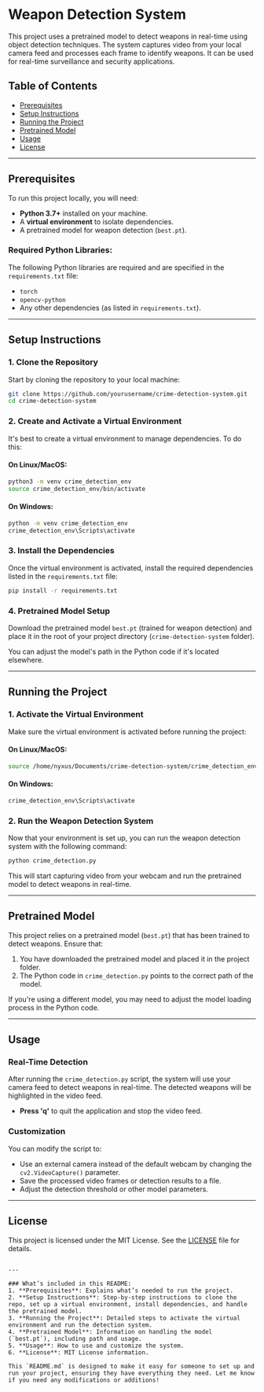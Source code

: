 
# Weapon Detection System

This project uses a pretrained model to detect weapons in real-time using object detection techniques. The system captures video from your local camera feed and processes each frame to identify weapons. It can be used for real-time surveillance and security applications.

## Table of Contents

- [Prerequisites](#prerequisites)
- [Setup Instructions](#setup-instructions)
- [Running the Project](#running-the-project)
- [Pretrained Model](#pretrained-model)
- [Usage](#usage)
- [License](#license)

---

## Prerequisites

To run this project locally, you will need:

- **Python 3.7+** installed on your machine.
- A **virtual environment** to isolate dependencies.
- A pretrained model for weapon detection (`best.pt`).

### Required Python Libraries:

The following Python libraries are required and are specified in the `requirements.txt` file:
- `torch`
- `opencv-python`
- Any other dependencies (as listed in `requirements.txt`).

---

## Setup Instructions

### 1. Clone the Repository

Start by cloning the repository to your local machine:
```bash
git clone https://github.com/yourusername/crime-detection-system.git
cd crime-detection-system
```

### 2. Create and Activate a Virtual Environment

It's best to create a virtual environment to manage dependencies. To do this:

#### On Linux/MacOS:
```bash
python3 -m venv crime_detection_env
source crime_detection_env/bin/activate
```

#### On Windows:
```bash
python -m venv crime_detection_env
crime_detection_env\Scripts\activate
```

### 3. Install the Dependencies

Once the virtual environment is activated, install the required dependencies listed in the `requirements.txt` file:
```bash
pip install -r requirements.txt
```

### 4. Pretrained Model Setup

Download the pretrained model `best.pt` (trained for weapon detection) and place it in the root of your project directory (`crime-detection-system` folder).

You can adjust the model's path in the Python code if it's located elsewhere.

---

## Running the Project

### 1. Activate the Virtual Environment

Make sure the virtual environment is activated before running the project:

#### On Linux/MacOS:
```bash
source /home/nyxus/Documents/crime-detection-system/crime_detection_env/bin/activate
```

#### On Windows:
```bash
crime_detection_env\Scripts\activate
```

### 2. Run the Weapon Detection System

Now that your environment is set up, you can run the weapon detection system with the following command:

```bash
python crime_detection.py
```

This will start capturing video from your webcam and run the pretrained model to detect weapons in real-time.

---

## Pretrained Model

This project relies on a pretrained model (`best.pt`) that has been trained to detect weapons. Ensure that:
1. You have downloaded the pretrained model and placed it in the project folder.
2. The Python code in `crime_detection.py` points to the correct path of the model.

If you're using a different model, you may need to adjust the model loading process in the Python code.

---

## Usage

### Real-Time Detection

After running the `crime_detection.py` script, the system will use your camera feed to detect weapons in real-time. The detected weapons will be highlighted in the video feed.

- **Press 'q'** to quit the application and stop the video feed.

### Customization

You can modify the script to:
- Use an external camera instead of the default webcam by changing the `cv2.VideoCapture()` parameter.
- Save the processed video frames or detection results to a file.
- Adjust the detection threshold or other model parameters.

---

## License

This project is licensed under the MIT License. See the [LICENSE](LICENSE) file for details.

```

---

### What’s included in this README:
1. **Prerequisites**: Explains what’s needed to run the project.
2. **Setup Instructions**: Step-by-step instructions to clone the repo, set up a virtual environment, install dependencies, and handle the pretrained model.
3. **Running the Project**: Detailed steps to activate the virtual environment and run the detection system.
4. **Pretrained Model**: Information on handling the model (`best.pt`), including path and usage.
5. **Usage**: How to use and customize the system.
6. **License**: MIT License information.

This `README.md` is designed to make it easy for someone to set up and run your project, ensuring they have everything they need. Let me know if you need any modifications or additions!
